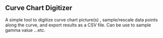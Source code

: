 ## Curve Chart Digitizer

A simple tool to digitize curve chart picture(s) , sample/rescale data points along the curve, and export results as a CSV file.
Can be use to sample gamma value ...etc.
